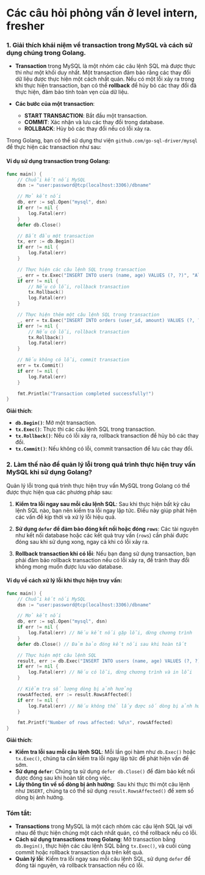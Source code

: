 # Các câu hỏi phỏng vấn ở level intern, fresher

### 1. **Giải thích khái niệm về transaction trong MySQL và cách sử dụng chúng trong Golang.**

- **Transaction** trong MySQL là một nhóm các câu lệnh SQL mà được thực thi như một khối duy nhất. Một transaction đảm bảo rằng các thay đổi dữ liệu được thực hiện một cách nhất quán. Nếu có một lỗi xảy ra trong khi thực hiện transaction, bạn có thể **rollback** để hủy bỏ các thay đổi đã thực hiện, đảm bảo tính toàn vẹn của dữ liệu.

- **Các bước của một transaction**:
  - **START TRANSACTION**: Bắt đầu một transaction.
  - **COMMIT**: Xác nhận và lưu các thay đổi trong database.
  - **ROLLBACK**: Hủy bỏ các thay đổi nếu có lỗi xảy ra.

Trong Golang, bạn có thể sử dụng thư viện `github.com/go-sql-driver/mysql` để thực hiện các transaction như sau:

#### Ví dụ sử dụng transaction trong Golang:

```go
func main() {
    // Chuỗi kết nối MySQL
    dsn := "user:password@tcp(localhost:3306)/dbname"

    // Mở kết nối
    db, err := sql.Open("mysql", dsn)
    if err != nil {
        log.Fatal(err)
    }
    defer db.Close()

    // Bắt đầu một transaction
    tx, err := db.Begin()
    if err != nil {
        log.Fatal(err)
    }

    // Thực hiện các câu lệnh SQL trong transaction
    _, err = tx.Exec("INSERT INTO users (name, age) VALUES (?, ?)", "Alice", 25)
    if err != nil {
        // Nếu có lỗi, rollback transaction
        tx.Rollback()
        log.Fatal(err)
    }

    // Thực hiện thêm một câu lệnh SQL trong transaction
    _, err = tx.Exec("INSERT INTO orders (user_id, amount) VALUES (?, ?)", 1, 100)
    if err != nil {
        // Nếu có lỗi, rollback transaction
        tx.Rollback()
        log.Fatal(err)
    }

    // Nếu không có lỗi, commit transaction
    err = tx.Commit()
    if err != nil {
        log.Fatal(err)
    }

    fmt.Println("Transaction completed successfully!")
}
```

**Giải thích**:

- **`db.Begin()`**: Mở một transaction.
- **`tx.Exec()`**: Thực thi các câu lệnh SQL trong transaction.
- **`tx.Rollback()`**: Nếu có lỗi xảy ra, rollback transaction để hủy bỏ các thay đổi.
- **`tx.Commit()`**: Nếu không có lỗi, commit transaction để lưu các thay đổi.

### 2. **Làm thế nào để quản lý lỗi trong quá trình thực hiện truy vấn MySQL khi sử dụng Golang?**

Quản lý lỗi trong quá trình thực hiện truy vấn MySQL trong Golang có thể được thực hiện qua các phương pháp sau:

1. **Kiểm tra lỗi ngay sau mỗi câu lệnh SQL**: Sau khi thực hiện bất kỳ câu lệnh SQL nào, bạn nên kiểm tra lỗi ngay lập tức. Điều này giúp phát hiện các vấn đề kịp thời và xử lý lỗi hiệu quả.

2. **Sử dụng `defer` để đảm bảo đóng kết nối hoặc đóng `rows`**: Các tài nguyên như kết nối database hoặc các kết quả truy vấn (`rows`) cần phải được đóng sau khi sử dụng xong, ngay cả khi có lỗi xảy ra.

3. **Rollback transaction khi có lỗi**: Nếu bạn đang sử dụng transaction, bạn phải đảm bảo rollback transaction nếu có lỗi xảy ra, để tránh thay đổi không mong muốn được lưu vào database.

#### Ví dụ về cách xử lý lỗi khi thực hiện truy vấn:

```go
func main() {
    // Chuỗi kết nối MySQL
    dsn := "user:password@tcp(localhost:3306)/dbname"

    // Mở kết nối
    db, err := sql.Open("mysql", dsn)
    if err != nil {
        log.Fatal(err) // Nếu kết nối gặp lỗi, dừng chương trình
    }
    defer db.Close() // Đảm bảo đóng kết nối sau khi hoàn tất

    // Thực hiện một câu lệnh SQL
    result, err := db.Exec("INSERT INTO users (name, age) VALUES (?, ?)", "John", 30)
    if err != nil {
        log.Fatal(err) // Nếu có lỗi, dừng chương trình và in lỗi
    }

    // Kiểm tra số lượng dòng bị ảnh hưởng
    rowsAffected, err := result.RowsAffected()
    if err != nil {
        log.Fatal(err) // Nếu không thể lấy được số dòng bị ảnh hưởng, in lỗi
    }

    fmt.Printf("Number of rows affected: %d\n", rowsAffected)
}
```

**Giải thích**:

- **Kiểm tra lỗi sau mỗi câu lệnh SQL**: Mỗi lần gọi hàm như `db.Exec()` hoặc `tx.Exec()`, chúng ta cần kiểm tra lỗi ngay lập tức để phát hiện vấn đề sớm.
- **Sử dụng `defer`**: Chúng ta sử dụng `defer db.Close()` để đảm bảo kết nối được đóng sau khi hoàn tất công việc.
- **Lấy thông tin về số dòng bị ảnh hưởng**: Sau khi thực thi một câu lệnh như `INSERT`, chúng ta có thể sử dụng `result.RowsAffected()` để xem số dòng bị ảnh hưởng.

### Tóm tắt:

- **Transactions** trong MySQL là một cách nhóm các câu lệnh SQL lại với nhau để thực hiện chúng một cách nhất quán, có thể rollback nếu có lỗi.
- **Cách sử dụng transactions trong Golang**: Mở transaction bằng `db.Begin()`, thực hiện các câu lệnh SQL bằng `tx.Exec()`, và cuối cùng commit hoặc rollback transaction dựa trên kết quả.
- **Quản lý lỗi**: Kiểm tra lỗi ngay sau mỗi câu lệnh SQL, sử dụng `defer` để đóng tài nguyên, và rollback transaction nếu có lỗi.
